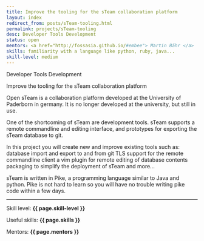 ```yaml
---
title: Improve the tooling for the sTeam collaboration platform
layout: index
redirect_from: posts/sTeam-tooling.html
permalink: projects/sTeam-tooling
desc: Developer Tools Development
status: open
mentors: <a href="http://fossasia.github.io/#embee"> Martin Bähr </a>
skills: familiarity with a language like python, ruby, java...
skill-level: medium
---
```

Developer Tools Development

Improve the tooling for the sTeam collaboration platform

Open sTeam is a collaboration platform developed at the University of Paderborn in germany.
It is no longer developed at the university, but still in use.

One of the shortcoming of sTeam are development tools.
sTeam supports a remote commandline and editing interface, and prototypes for
exporting the sTeam database to git.

In this project you will create new and improve existing tools such as:
database import and export to and from git
TLS support for the remote commandline client
a vim plugin for remote editing of database contents
packaging to simplify the deployment of sTeam
and more...

sTeam is written in Pike, a programming language similar to Java and python.
Pike is not hard to learn so you will have no trouble writing pike code within
a few days.

* * *

Skill level: **{{ page.skill-level }}**

Useful skills: **{{ page.skills }}**

Mentors: **{{ page.mentors }}**
